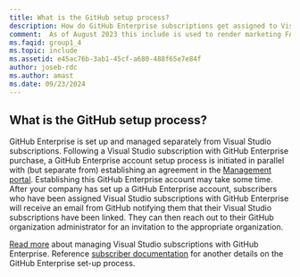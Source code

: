 ```yaml
---
title: What is the GitHub setup process?
description: How do GitHub Enterprise subscriptions get assigned to Visual Studio subscribers?
comment:  As of August 2023 this include is used to render marketing FAQ content for VS Subscriptions in the following portals - VSCom, Manage, and My portals. It was not used for learn.microsoft.com content at that time.  SMEs are Evan Windom and Larissa Crawford of Red Door Collaborative and Sharvari Dighe.
ms.faqid: group1_4
ms.topic: include
ms.assetid: e45ac76b-3ab1-45cf-a680-488f65e7e84f
author: joseb-rdc
ms.author: amast
ms.date: 09/23/2024
---
```


## What is the GitHub setup process?

GitHub Enterprise is set up and managed separately from Visual Studio subscriptions. Following a Visual Studio subscription with GitHub Enterprise purchase, a GitHub Enterprise account setup process is initiated in parallel with (but separate from) establishing an agreement in the [Management portal](https://manage.visualstudio.com). Establishing this GitHub Enterprise account may take some time.  
After your company has set up a GitHub Enterprise account, subscribers who have been assigned Visual Studio subscriptions with GitHub Enterprise will receive an email from GitHub notifying them that their Visual Studio subscriptions have been linked. They can then reach out to their GitHub organization administrator for an invitation to the appropriate organization. 

[Read more](https://learn.microsoft.com/visualstudio/subscriptions/assign-github) about managing Visual Studio subscriptions with GitHub Enterprise. Reference [subscriber documentation](https://learn.microsoft.com/visualstudio/subscriptions/access-github) for another details on the GitHub Enterprise set-up process. 

